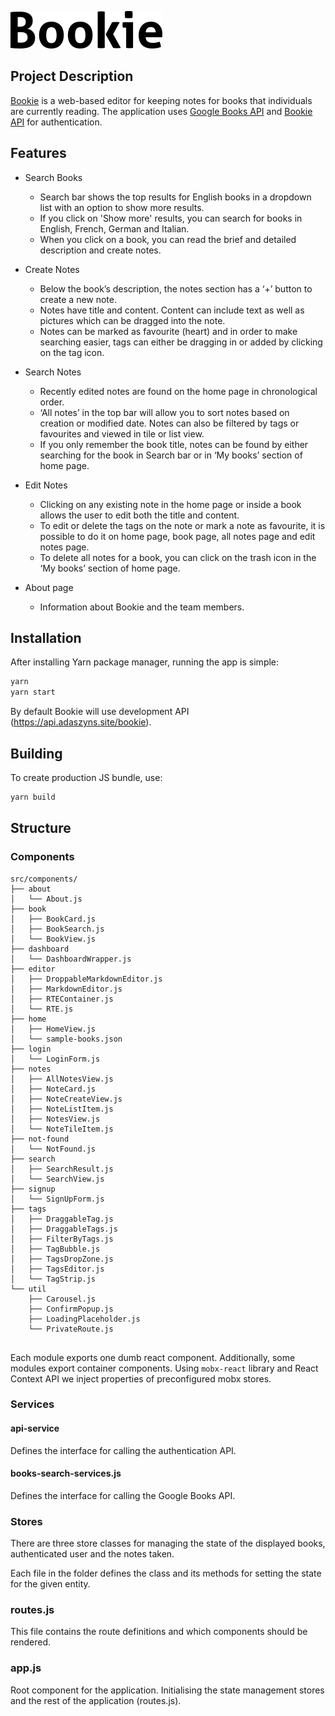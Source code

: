 ![Logo](https://raw.githubusercontent.com/adaszyn/bookie-app/master/logo.png)

## Project Description

[Bookie](https://bookie.adaszyn.site/) is a web-based editor for keeping notes for books that individuals are currently reading. The application uses [Google Books API](https://developers.google.com/books/) and [Bookie API](https://github.com/vshivam/bookie-api/) for authentication.

## Features

* Search Books
	* Search bar shows the top results for English books in a dropdown list with an option to show more results.
	* If you click on 'Show more' results, you can search for books in English, French, German and Italian.
	* When you click on a book, you can read the brief and detailed description and create notes.

* Create Notes
	* Below the book’s description, the notes section has a ‘+’ button to create a new note.
	* Notes have title and content. Content can include text as well as pictures which can be dragged into the note.
	* Notes can be marked as favourite (heart) and in order to make searching easier, tags can either be dragging in or added by clicking on the tag icon.

* Search Notes
	* Recently edited notes are found on the home page in chronological order.
	* ‘All notes’ in the top bar will allow you to sort notes based on creation or modified date. Notes can also be filtered by tags or favourites and viewed in tile or list view.
	* If you only remember the book title, notes can be found by either searching for the book in Search bar or in ‘My books’ section of home page.

* Edit Notes
	* Clicking on any existing note in the home page or inside a book allows the user to edit both the title and content.
	* To edit or delete the tags on the note or mark a note as favourite, it is possible to do it on home page, book page, all notes page and edit notes page.
	* To delete all notes for a book, you can click on the trash icon in the ‘My books’ section of home page.

* About page
	* Information about Bookie and the team members.


## Installation
After installing Yarn package manager, running the app is simple:
```bash
yarn
yarn start
```
By default Bookie will use development API (https://api.adaszyns.site/bookie).

## Building
To create production JS bundle, use:
```bash
yarn build
```
## Structure

### Components 
```
src/components/
├── about
│   └── About.js
├── book
│   ├── BookCard.js
│   ├── BookSearch.js
│   └── BookView.js
├── dashboard
│   └── DashboardWrapper.js
├── editor
│   ├── DroppableMarkdownEditor.js
│   ├── MarkdownEditor.js
│   ├── RTEContainer.js
│   └── RTE.js
├── home
│   ├── HomeView.js
│   └── sample-books.json
├── login
│   └── LoginForm.js
├── notes
│   ├── AllNotesView.js
│   ├── NoteCard.js
│   ├── NoteCreateView.js
│   ├── NoteListItem.js
│   ├── NotesView.js
│   └── NoteTileItem.js
├── not-found
│   └── NotFound.js
├── search
│   ├── SearchResult.js
│   └── SearchView.js
├── signup
│   └── SignUpForm.js
├── tags
│   ├── DraggableTag.js
│   ├── DraggableTags.js
│   ├── FilterByTags.js
│   ├── TagBubble.js
│   ├── TagsDropZone.js
│   ├── TagsEditor.js
│   └── TagStrip.js
└── util
    ├── Carousel.js
    ├── ConfirmPopup.js
    ├── LoadingPlaceholder.js
    └── PrivateRoute.js


```
Each module exports one dumb react component. Additionally, some modules export container components. Using `mobx-react` library and React Context API we inject properties of preconfigured mobx stores.  

### Services

#### api-service 
Defines the interface for calling the authentication API. 

#### books-search-services.js
Defines the interface for calling the Google Books API. 

### Stores
There are three store classes for managing the state of the displayed books, authenticated user and the notes taken.

Each file in the folder defines the class and its methods for setting the state for the given entity.

### routes.js

This file contains the route definitions and which components should be rendered. 

### app.js

Root component for the application. Initialising the state management stores and the rest of the application (routes.js).  

